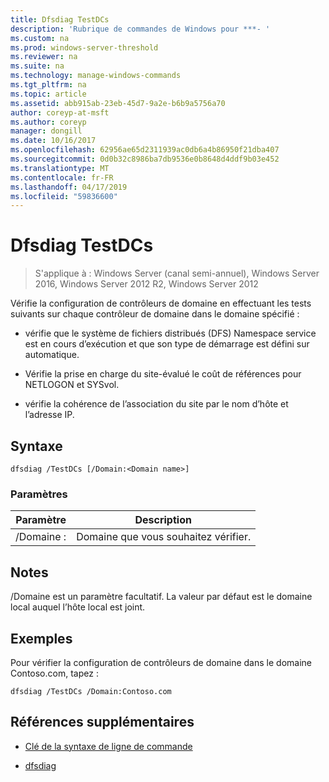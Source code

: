 ```yaml
---
title: Dfsdiag TestDCs
description: 'Rubrique de commandes de Windows pour ***- '
ms.custom: na
ms.prod: windows-server-threshold
ms.reviewer: na
ms.suite: na
ms.technology: manage-windows-commands
ms.tgt_pltfrm: na
ms.topic: article
ms.assetid: abb915ab-23eb-45d7-9a2e-b6b9a5756a70
author: coreyp-at-msft
ms.author: coreyp
manager: dongill
ms.date: 10/16/2017
ms.openlocfilehash: 62956ae65d2311939ac0db6a4b86950f21dba407
ms.sourcegitcommit: 0d0b32c8986ba7db9536e0b8648d4ddf9b03e452
ms.translationtype: MT
ms.contentlocale: fr-FR
ms.lasthandoff: 04/17/2019
ms.locfileid: "59836600"
---
```

# <a name="dfsdiag-testdcs"></a>Dfsdiag TestDCs

>S'applique à : Windows Server (canal semi-annuel), Windows Server 2016, Windows Server 2012 R2, Windows Server 2012

Vérifie la configuration de contrôleurs de domaine en effectuant les tests suivants sur chaque contrôleur de domaine dans le domaine spécifié :  
  
-   vérifie que le système de fichiers distribués \(DFS\) Namespace service est en cours d’exécution et que son type de démarrage est défini sur automatique.  
  
-   Vérifie la prise en charge du site\-évalué le coût de références pour NETLOGON et SYSvol.  
  
-   vérifie la cohérence de l’association du site par le nom d’hôte et l’adresse IP.  
  
  
  
## <a name="syntax"></a>Syntaxe  
  
```  
dfsdiag /TestDCs [/Domain:<Domain name>]  
```  
  
### <a name="parameters"></a>Paramètres  
  
|Paramètre|Description|  
|-------|--------|  
|\/Domaine :<Domain name>|Domaine que vous souhaitez vérifier.|  
  
## <a name="remarks"></a>Notes  
\/Domaine est un paramètre facultatif. La valeur par défaut est le domaine local auquel l’hôte local est joint.  
  
## <a name="BKMK_Examples"></a>Exemples  
Pour vérifier la configuration de contrôleurs de domaine dans le domaine Contoso.com, tapez :  
  
```  
dfsdiag /TestDCs /Domain:Contoso.com  
```  
  
## <a name="additional-references"></a>Références supplémentaires  
  
-   [Clé de la syntaxe de ligne de commande](command-line-syntax-key.md)  
  
-   [dfsdiag](dfsdiag.md)  
  

